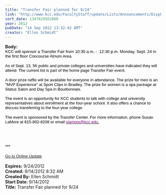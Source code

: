 ```yaml
---
title: "Transfer Fair planned for 9/24"
link: "http://www.kcc.edu/FacultyStaff/update/Lists/Announcements/DispForm.aspx?ID=818"
sort_date: 1347629562000
year: 2012
pubDate: "14 Sep 2012 13:32:42 GMT"
creator: "Ellen Schmidt"
---
```


<div><b>Body:</b> <div class="ExternalClassFCF39EBCDC9643AC9EA1644095CED093">
<div></div>
<p style="margin:0in 0in 0pt" class="MsoNormal"><span><span style="font-family:'Arial', 'sans-serif';color:black;font-size:10pt"><font face="">KCC will sponsor a Transfer Fair from 10:30 a.m. -  12:30 p.m. Monday, Sept. 24 in the first floor Concourse Atrium Area. </font></span></span></p><span><span style="font-family:'Arial', 'sans-serif';color:black">
<p style="margin:0in 0in 0pt" class="MsoNormal"><br /><font size="2">As of Sept. 13, 56 public and private colleges and universities have indicated they will attend. The current list is part of the home page Transfer Fair event. </font></p>
<p style="margin:0in 0in 0pt" class="MsoNormal"><font size="2"></font> </p>
<p style="margin:0in 0in 0pt" class="MsoNormal"><font size="2">A door prize raffle will be available for everyone in attendance. The prize for men is an &quot;MVP Experience&quot; at Sport Clips in Bradley. The prize for women is a spa package at Status Salon and Day Spa in Bourbonnais.</font></p>
<p style="margin:0in 0in 0pt" class="MsoNormal"><font size="2"><br /></font><font size="2">The event is an opportunity for KCC students to talk with college and university representatives about enrollment at the four-year school. It also offers a chance to discuss transferring to the four-year college.</font></p>
<p style="margin:0in 0in 0pt" class="MsoNormal"><br /><font size="2">The event is sponsored by the Transfer Center. For more information, phone Susan LaMore at <span style="white-space:nowrap" class="baec5a81-e4d6-4674-97f3-e9220f0136c1">815-802-8208</span> or email </font></span></span><span style="font-family:'Arial', 'sans-serif';color:black"><a href="mailto:slamore@kcc.edu." shape="rect" target="_blank"><font color="#800080" size="2">slamore@kcc.edu.</font></a></span></p>
<p style="margin:0in 0in 0pt" class="MsoNormal"><span style="font-family:'Arial', 'sans-serif';color:black"></span> </p>
<p style="margin:0in 0in 0pt" class="MsoNormal"><span style="font-family:'Arial', 'sans-serif';color:black"></span> </p><span style="font-family:'Arial', 'sans-serif';color:black">
<div> </div>
<div> </div>
<div>***</div>
<div> </div>
<div>
<div><font size="2"><a href="/FacultyStaff/update/Pages/dailyupdate.aspx">Go to Online Update</a></font></div>
<div><font size="2"></font> </div></div></span></div></div>
<div><b>Expires:</b> 9/24/2012</div>
<div><b>Created:</b> 9/14/2012 8:32 AM</div>
<div><b>Created By:</b> Ellen Schmidt</div>
<div><b>Start Date:</b> 9/14/2012</div>
<div><b>Title:</b> Transfer Fair planned for 9/24</div>
